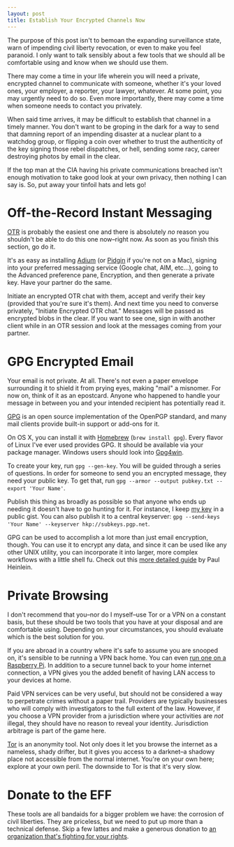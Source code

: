 ```yaml
---
layout: post
title: Establish Your Encrypted Channels Now
---
```


The purpose of this post isn't to bemoan the expanding surveillance state,
warn of impending civil liberty revocation, or even to make you feel paranoid.
I only want to talk sensibly about a few tools that we should all be comfortable
using and know when we should use them.

There may come a time in your life wherein you will need a private, encrypted
channel to communicate with someone, whether it's your loved ones, your employer,
a reporter, your lawyer, whatever. At some point, you may urgently need to do so.
Even more importantly, there may come a time when someone needs to contact you
privately.

When said time arrives, it may be difficult to establish that channel in a
timely manner. You don't want to be groping in the dark for a way to send that
damning report of an impending disaster at a nuclear plant to a watchdog group,
or flipping a coin over whether to trust the authenticity of the key signing
those rebel dispatches, or hell, sending some racy, career destroying photos by
email in the clear.

If the top man at the CIA having his private communications breached isn't
enough motivation to take good look at your own privacy, then nothing I can say
is. So, put away your tinfoil hats and lets go!

# Off-the-Record Instant Messaging

[OTR][1] is probably the easiest one and there is absolutely _no_ reason you
shouldn't be able to do this one now–right now. As soon as you finish this
section, go do it.

It's as easy as installing [Adium][2] (or [Pidgin][3] if you're not on a Mac),
signing into your preferred messaging service (Google chat, AIM, etc…), going
to the Advanced preference pane, Encryption, and then generate a private key.
Have your partner do the same.

Initiate an encrypted OTR chat with them, accept and verify their key (provided
that you're sure it's them). And next time you need to converse privately,
"Initiate Encrypted OTR chat." Messages will be passed as encrypted blobs in
the clear. If you want to see one, sign in with another client while in an OTR
session and look at the messages coming from your partner.

# GPG Encrypted Email

Your email is not private. At all. There's not even a paper envelope
surrounding it to shield it from prying eyes, making "mail" a misnomer. For now
on, think of it as an epostcard. Anyone who happened to handle your message in
between you and your intended recipient has potentially read it.

[GPG][4] is an open source implementation of the OpenPGP standard, and many
mail clients provide built-in support or add-ons for it.

On OS X, you can install it with [Homebrew][5] (`brew install gpg`). Every flavor of
Linux I've ever used provides GPG. It should be available via your package manager.
Windows users should look into [Gpg4win][6].

To create your key, run `gpg --gen-key`. You will be guided through a series of
questions. In order for someone to send you an encrypted message, they need your
public key. To get that, run `gpg --armor --output pubkey.txt --export 'Your
Name'`.

Publish this thing as broadly as possible so that anyone who ends up
needing it doesn't have to go hunting for it. For instance, I keep [my key][7]
in a public gist. You can also publish it to a central keyserver: `gpg
--send-keys 'Your Name' --keyserver hkp://subkeys.pgp.net`.

GPG can be used to accomplish a lot more than just email encryption, though.
You can use it to encrypt any data, and since it can be used like any other UNIX
utility, you can incorporate it into larger, more complex workflows with a little
shell fu. Check out this [more detailed guide][8] by Paul Heinlein.

# Private Browsing

I don't recommend that you–nor do I myself–use Tor or a VPN on a constant
basis, but these should be two tools that you have at your disposal and are
comfortable using. Depending on your circumstances, you should evaluate which
is the best solution for you.

If you are abroad in a country where it's safe to assume you are snooped on,
it's sensible to be running a VPN back home. You can even [run one on a
Raspberry Pi][9]. In addition to a secure tunnel back to your home internet
connection, a VPN gives you the added benefit of having LAN access to your
devices at home.

Paid VPN services can be very useful, but should not be considered a way to
perpetrate crimes without a paper trail. Providers are typically businesses who
will comply with investigators to the full extent of the law. However, if you
choose a VPN provider from a jurisdiction where your activities are _not_
illegal, they should have no reason to reveal your identity. Jurisdiction
arbitrage is part of the game here.

[Tor][10] is an anonymity tool. Not only does it let you browse the internet as a
nameless, shady drifter, but it gives you access to a darknet–a shadowy place
not accessible from the normal internet. You're on your own here; explore at
your own peril. The downside to Tor is that it's very slow.

# Donate to the EFF

These tools are all bandaids for a bigger problem we have: the corrosion of
civil liberties. They are priceless, but we need to put up more than a technical
defense. Skip a few lattes and make a generous donation to [an organization
that's fighting for your rights][11].

[1]: http://www.cypherpunks.ca/otr/ "Off-the-Record Messaging"
[2]: http://adium.im "Adium"
[3]: http://www.pidgin.im "Pidgin"
[4]: http://www.gnupg.org
[5]: http://mxcl.github.com/homebrew/
[6]: http://gpg4win.org
[7]: https://gist.github.com/zacstewart/4190041
[8]: http://www.madboa.com/geek/gpg-quickstart/
[9]: http://lifehacker.com/5978098/turn-a-raspberry-pi-into-a-personal-vpn-for-secure-browsing-anywhere-you-go
[10]: https://www.torproject.org
[11]: https://www.eff.org
